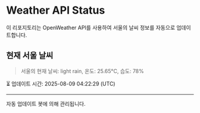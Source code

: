 
# Weather API Status

이 리포지토리는 OpenWeather API를 사용하여 서울의 날씨 정보를 자동으로 업데이트합니다.

## 현재 서울 날씨
> 서울의 현재 날씨: light rain, 온도: 25.65°C, 습도: 78%

⏳ 업데이트 시간: 2025-08-09 04:22:29 (UTC)

---
자동 업데이트 봇에 의해 관리됩니다.
